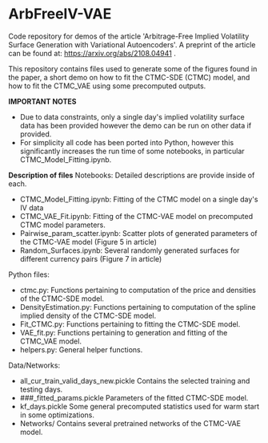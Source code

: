 # ArbFreeIV-VAE
Code repository for demos of the article 'Arbitrage-Free Implied Volatility Surface Generation with Variational Autoencoders'. A preprint of the article can be found at: https://arxiv.org/abs/2108.04941 .

This repository contains files used to generate some of the figures found in the paper, a short demo on how to fit the CTMC-SDE (CTMC) model, and how to fit the CTMC_VAE using some precomputed outputs. 

**IMPORTANT NOTES**
- Due to data constraints, only a single day's implied volatility surface data has been provided however the demo can be run on other data if provided. 
- For simplicity all code has been ported into Python, however this significantly increases the run time of some notebooks, in particular CTMC_Model_Fitting.ipynb. 

**Description of files**
Notebooks: Detailed descriptions are provide inside of each.
- CTMC_Model_Fitting.ipynb:            Fitting of the CTMC model on a single day's IV data
- CTMC_VAE_Fit.ipynb:                  Fitting of the CTMC-VAE model on precomputed CTMC model parameters.
- Pairwise_param_scatter.ipynb:        Scatter plots of generated parameters of the CTMC-VAE model (Figure 5 in article)
- Random_Surfaces.ipynb:               Several randomly generated surfaces for different currency pairs (Figure 7 in article)

Python files:
- ctmc.py:                             Functions pertaining to computation of the price and densities of the CTMC-SDE model.
- DensityEstimation.py:                Functions pertaining to computation of the spline implied density of the CTMC-SDE model.
- Fit_CTMC.py:                         Functions pertaining to fitting the CTMC-SDE model.
- VAE_fit.py:                          Functions pertaining to generation and fitting of the CTMC_VAE model.
- helpers.py:                          General helper functions.

Data/Networks:
- all_cur_train_valid_days_new.pickle  Contains the selected training and testing days.
- ###_fitted_params.pickle             Parameters of the fitted CTMC-SDE model.
- kf_days.pickle                       Some general precomputed statistics used for warm start in some optimizations.
- Networks/                            Contains several pretrained networks of the CTMC-VAE model.
